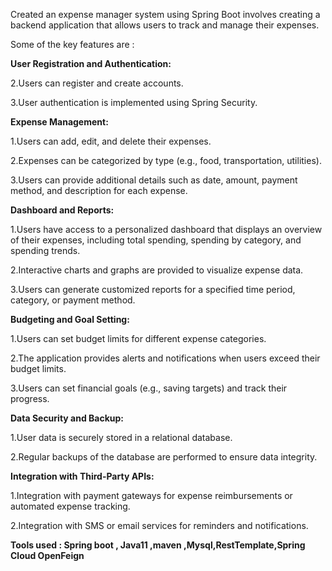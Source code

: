 Created an expense manager system using Spring Boot involves creating a backend application that allows users to track and manage their expenses.

Some of the key features are :

**User Registration and Authentication:**

2.Users can register and create accounts.

3.User authentication is implemented using Spring Security.

**Expense Management:**

1.Users can add, edit, and delete their expenses.

2.Expenses can be categorized by type (e.g., food, transportation, utilities).

3.Users can provide additional details such as date, amount, payment method, and description for each expense.

**Dashboard and Reports:**

1.Users have access to a personalized dashboard that displays an overview of their expenses, including total spending, spending by category, and spending trends.

2.Interactive charts and graphs are provided to visualize expense data.

3.Users can generate customized reports for a specified time period, category, or payment method.

**Budgeting and Goal Setting:**

1.Users can set budget limits for different expense categories.

2.The application provides alerts and notifications when users exceed their budget limits.

3.Users can set financial goals (e.g., saving targets) and track their progress.

**Data Security and Backup:**

1.User data is securely stored in a relational database.

2.Regular backups of the database are performed to ensure data integrity.

**Integration with Third-Party APIs:**

1.Integration with payment gateways for expense reimbursements or automated expense tracking.

2.Integration with SMS or email services for reminders and notifications.

**Tools used : Spring boot , Java11 ,maven ,Mysql,RestTemplate,Spring Cloud OpenFeign**
